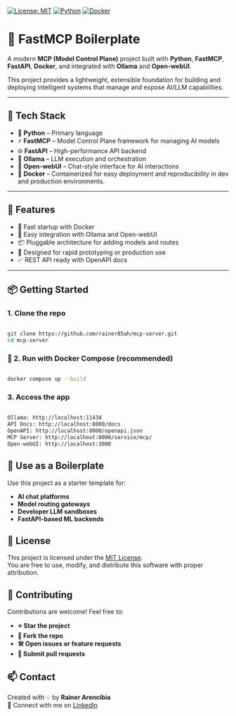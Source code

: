 [![License: MIT](https://img.shields.io/badge/License-MIT-yellow.svg)](LICENSE)
[![Python](https://img.shields.io/badge/Python-3.12%2B-blue.svg)](https://www.python.org/)
[![Docker](https://img.shields.io/badge/Docker-Ready-blue)](https://www.docker.com/)


# 🚀 FastMCP Boilerplate

A modern **MCP (Model Control Plane)** project built with **Python**, **FastMCP**, **FastAPI**, **Docker**, and integrated with **Ollama** and **Open-webUI**.

This project provides a lightweight, extensible foundation for building and deploying intelligent systems that manage and expose AI/LLM capabilities.

---

## 🔧 Tech Stack

- 🐍 **Python** – Primary language
- ⚡ **FastMCP** – Model Control Plane framework for managing AI models
- 🌐 **FastAPI** – High-performance API backend
- 🧠 **Ollama** – LLM execution and orchestration
- 🧩 **Open-webUI** – Chat-style interface for AI interactions
- 🐳 **Docker** – Containerized for easy deployment and reproducibility in dev and production environments.

---

## 🧱 Features

- 🚀 Fast startup with Docker
- 🔌 Easy integration with Ollama and Open-webUI
- 📦 Pluggable architecture for adding models and routes
- 🎯 Designed for rapid prototyping or production use
- ✅ REST API ready with OpenAPI docs

---

## 📦 Getting Started

### 1. Clone the repo

```bash

git clone https://github.com/rainer85ah/mcp-server.git
cd mcp-server
```

### 🐳 2. Run with Docker Compose (recommended)

```bash

docker compose up --build
```

### 3. Access the app

```bash

Ollama: http://localhost:11434
API Docs: http://localhost:8000/docs
OpenAPI: http://localhost:8000/openapi.json
MCP Server: http://localhost:8000/service/mcp/
Open-webUI: http://localhost:3000
```

## 🌱 Use as a Boilerplate

Use this project as a starter template for:

- **AI chat platforms**
- **Model routing gateways**
- **Developer LLM sandboxes**
- **FastAPI-based ML backends**   


## 📜 License


This project is licensed under the [MIT License](https://opensource.org/license/mit).  
You are free to use, modify, and distribute this software with proper attribution.


## 🤝 Contributing

Contributions are welcome! Feel free to:

- **⭐ Star the project**
- **🍴 Fork the repo**
- **🛠️ Open issues or feature requests**
- **🔁 Submit pull requests**    


## 📫 Contact

Created with 💡 by **Rainer Arencibia**  
🔗 Connect with me on [LinkedIn](https://www.linkedin.com/in/rainer-arencibia)
